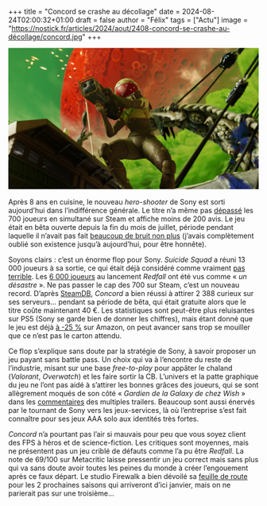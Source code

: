 +++
title = "Concord se crashe au décollage"
date = 2024-08-24T02:00:32+01:00
draft = false
author = "Félix"
tags = ["Actu"]
image = "https://nostick.fr/articles/2024/aout/2408-concord-se-crashe-au-décollage/concord.jpg"
+++ 

![Concord](concord.jpg "") 

Après 8 ans en cuisine, le nouveau *hero-shooter* de Sony est sorti aujourd’hui dans l’indifférence générale. Le titre n’a même pas [dépassé](https://steamdb.info/app/2443720/charts/) les 700 joueurs en simultané sur Steam et affiche moins de 200 avis. Le jeu était en bêta ouverte depuis la fin du mois de juillet, période pendant laquelle il n’avait pas fait [beaucoup de bruit non plus](https://nostick.fr/articles/2024/juillet/2207-concord-playstation-flop/) (j’avais complètement oublié son existence jusqu’à aujourd’hui, pour être honnête).

Soyons clairs : c’est un énorme flop pour Sony. *Suicide Squad* a réuni 13 000 joueurs à sa sortie, ce qui était déjà considéré comme vraiment [pas terrible](https://www.vg247.com/suicide-squad-steam-launch-numbers-less-than-half-marvels-avengers). Les [6 000 joueurs](https://hitmarker.net/news/redfall-peaks-at-6-000-concurrent-players-on-steam-2060086) au lancement *Redfall* ont été vus comme « *un désastre* ». Ne pas passer le cap des 700 sur Steam, c’est un nouveau record. D’après [SteamDB](https://steamdb.info/app/3011460/charts/#1w), *Concord* a bien réussi à attirer 2 388 curieux sur ses serveurs… pendant sa période de bêta, qui était gratuite alors que le titre coûte maintenant 40 €. Les statistiques sont peut-être plus reluisantes sur PS5 (Sony se garde bien de donner les chiffres), mais étant donné que le jeu est déjà [à -25 %](https://www.amazon.fr/CONCORDTM-multijoueur-Standard-Physique-PlayStation/dp/B0D642ZMZ8) sur Amazon, on peut avancer sans trop se mouiller que ce n’est pas le carton attendu.

Ce flop s’explique sans doute par la stratégie de Sony, à savoir proposer un jeu payant sans battle pass. Un choix qui va à l’encontre du reste de l’industrie, misant sur une base *free-to-play* pour appâter le chaland (*Valorant*, *Overwatch*) et les faire sortir la CB. L’univers et la patte graphique du jeu ne l’ont pas aidé à s’attirer les bonnes grâces des joueurs, qui se sont allègrement moqués de son côté « *Gardien de la Galaxy de chez Wish* » dans les [commentaires](https://www.youtube.com/watch?v=mBnStS9d2xg) des multiples trailers. Beaucoup sont aussi énervés par le tournant de Sony vers les jeux-services, là où l’entreprise s’est fait connaître pour ses jeux AAA solo aux identités très fortes.

*Concord* n’a pourtant pas l’air si mauvais pour peu que vous soyez client des FPS à héros et de science-fiction. Les critiques sont moyennes, mais ne présentent pas un jeu criblé de défauts comme l’a pu être *Redfall*. La note de 69/100 sur Metacritic laisse pressentir un jeu correct mais sans plus qui va sans doute avoir toutes les peines du monde à créer l’engouement après ce faux départ. Le studio Firewalk a bien dévoilé sa [feuille de route](https://insider-gaming.com/concord-new-gameplay-trailer/) pour les 2 prochaines saisons qui arriveront d’ici janvier, mais on ne parierait pas sur une troisième…

